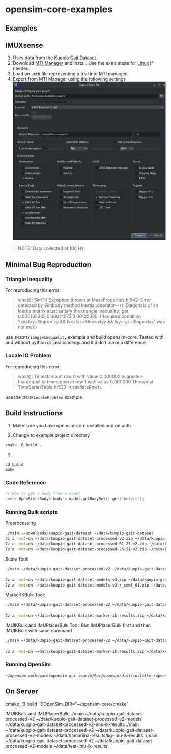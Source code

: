 # opensim-core-examples

## Examples

## IMUXsense

1. Uses data from the [Kuopio Gait Dataset](https://zenodo.org/records/10559504)
2. Download [MTI Manager](https://www.movella.com/support/software-documentation) and install. Use the extra steps for [Linux](https://base.movella.com/s/article/MT-Manager-Installation-Guide-for-ubuntu-20-04-and-22-04?language=en_US) if needed.
3. Load an `.mtb` file representing a trial into MTI manager.
4. Export from MTI Manager using the following settings ![MTI Manager Export Dialog](static/mti-manager-export.png "MTI Manager Export Dialog")


> NOTE: Data collected at 100 Hz

## Minimal Bug Reproduction

### Triangle Inequality
For reproducing this error:
> what():  SimTK Exception thrown at MassProperties.h:542:
  Error detected by Simbody method Inertia::operator-=(): Diagonals of an Inertia matrix must satisfy the triangle inequality; got 0.000105365,0.00021073,0.00105365.
  (Required condition 'Ixx+Iyy+Slop>=Izz && Ixx+Izz+Slop>=Iyy && Iyy+Izz+Slop>=Ixx' was not met.)

 use `IMUIKTriangleInequality` example and build opensim-core. Tested with and without python or java bindings and it didn't make a difference

### Locale IO Problem
For reproducing this error:
>  what():  Timestamp at row 0 with value 0,000000 is greater-than/equal to timestamp at row 1 with value 0,000000
        Thrown at TimeSeriesTable.h:533 in validateRow().

 use the `IMUIKLocaleProblem` example 


## Build Instructions
1. Make sure you have opensim-core installed and on path


2. Change to example project directory

```
cmake -B build .
```
3. 
```
cd build
make
```

### Code Reference

```cpp
// How to get a body from a model
const OpenSim::Body& body = model.getBodySet().get("pelvis");
```

### Running Bulk scripts


Preprocessing
```sh
./main ~/Downloads/kuopio-gait-dataset ~/data/kuopio-gait-dataset
7z a -mmt=on ~/data/kuopio-gait-dataset-processed-v2.zip ~/data/kuopio-gait-dataset/*
7z a -mmt=on ~/data/kuopio-gait-dataset-processed-01-25-v2.zip ~/data/kuopio-gait-dataset-processed-01-25/*
7z a -mmt=on ~/data/kuopio-gait-dataset-processed-26-51-v2.zip ~/data/kuopio-gait-dataset-processed-26-51/*
```

Scale Tool:
```sh
./main ~/data/kuopio-gait-dataset-processed-v2 ~/data/kuopio-gait-dataset-processed-v2-models

7z a -mmt=on ~/data/kuopio-gait-dataset-models-v3.zip ~/data/kuopio-gait-dataset-processed-v2-models/*
7z a -mmt=on ~/data/kuopio-gait-dataset-models-v3-r_comf_01.zip ~/data/kuopio-gait-dataset-processed-v2-models-r_comf_01/*

```

MarkerIKBulk Tool:
```sh
./main ~/data/kuopio-gait-dataset-processed-v2 ~/data/kuopio-gait-dataset-processed-v2-models ~/data/kuopio-gait-dataset-processed-v2-marker-ik-results-v4

7z a -mmt=on ~/data/kuopio-gait-dataset-marker-ik-results.zip ~/data/kuopio-gait-dataset-processed-v2-ik-results/*
```

IMUIKBulk and IMUPlacerBulk Tool:
Run IMUPlacerBulk first and then IMUIKBulk with same command
```sh
./main ~/data/kuopio-gait-dataset-processed-v2 ~/data/kuopio-gait-dataset-processed-v2-models ~/data/kuopio-gait-dataset-processed-v2-imu-ik-results-v2

7z a -mmt=on ~/data/kuopio-gait-dataset-marker-ik-results.zip ~/data/kuopio-gait-dataset-processed-v2-ik-results/*
```
### Running OpenSim
```sh
~/opensim-workspace/opensim-gui-source/Gui/opensim/dist/installer/opensim/bin/opensim --jdkhome /usr/lib/jvm/default
```

## On Server

 cmake -B build -DOpenSim_DIR="~/opensim-core/cmake"

 IMUIKBulk and IMUPlacerBulk:
 ./main ~/data/kuopio-gait-dataset-processed-v2 ~/data/kuopio-gait-dataset-processed-v2-models ~/data/kuopio-gait-dataset-processed-v2-imu-ik-results
 ./main ~/data/kuopio-gait-dataset-processed-v2 ~/data/kuopio-gait-dataset-processed-v2-models ~/data/hamariina-results/kg-imu-ik-results
 ./main ~/data/kuopio-gait-dataset-processed-v2 ~/data/kuopio-gait-dataset-processed-v2-models ~/data/test-imu-ik-results